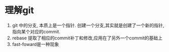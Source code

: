 # 理解git

1. git 中的分支, 本质上是一个指针. 创建一个分支,其实就是创建了一个新的指针, 指向某个对应的commit.
2. rebase 提取了相应的commit补丁和修改,应用在了另外一个commit的基础上
3. fast-foward是一种现象
